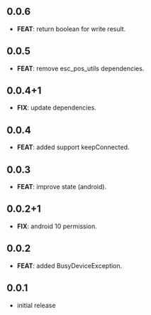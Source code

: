 ## 0.0.6

 - **FEAT**: return boolean for write result.

## 0.0.5

 - **FEAT**: remove esc_pos_utils dependencies.

## 0.0.4+1

 - **FIX**: update dependencies.

## 0.0.4

 - **FEAT**: added support keepConnected.

## 0.0.3

 - **FEAT**: improve state (android).

## 0.0.2+1

 - **FIX**: android 10 permission.

## 0.0.2

 - **FEAT**: added BusyDeviceException.

## 0.0.1

* initial release
